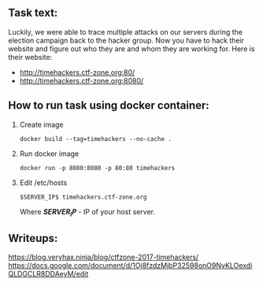 ## Task text:

Luckily, we were able to trace multiple attacks on our servers during the election campaign back to the hacker group. Now you have to hack their website and figure out who they are and whom they are working for. Here is their website:

- http://timehackers.ctf-zone.org:80/
- http://timehackers.ctf-zone.org:8080/

## How to run task using docker container:

1. Create image

    ```
    docker build --tag=timehackers --no-cache .
    ```

2. Run docker image

    ```
    docker run -p 8080:8080 -p 80:80 timehackers
    ```

3. Edit /etc/hosts

    ```
    $SERVER_IP$	timehackers.ctf-zone.org
    ```

   Where **$SERVER_IP$** - IP of your host server. 


## Writeups:

https://blog.veryhax.ninja/blog/ctfzone-2017-timehackers/
https://docs.google.com/document/d/1Oj8fzdzMjbP32598onO9NyKLOexdiQLDGCLR8DDAeyM/edit
